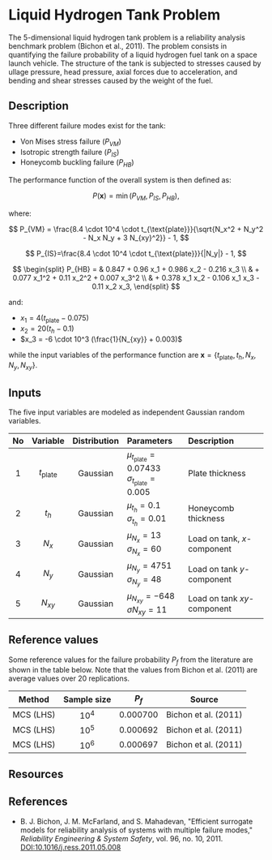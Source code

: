# Liquid Hydrogen Tank Problem

[//]: # "Benchmark type: test-function"
[//]: # "Application fields: reliability"
[//]: # "Dimension: 5-dimension"

The 5-dimensional liquid hydrogen tank problem is a reliability analysis benchmark problem (Bichon et al., 2011). The problem consists in quantifying the failure probability of a liquid hydrogen fuel tank on a space launch vehicle. The structure of the tank is subjected to stresses caused by ullage pressure, head pressure, axial forces due to acceleration, and bending and shear stresses caused by the weight of the fuel.

## Description

Three different failure modes exist for the tank:

* Von Mises stress failure ($P_{VM}$)
* Isotropic strength failure ($P_{IS}$)
* Honeycomb buckling failure ($P_{HB}$)

The performance function of the overall system is then defined as:

$$
P(\mathbf{x}) = \min{(P_{VM}, P_{IS}, P_{HB})},
$$

where:

$$
P_{VM} = \frac{8.4 \cdot 10^4 \cdot t_{\text{plate}}}{\sqrt{N_x^2 + N_y^2 - N_x N_y + 3 N_{xy}^2}} - 1,
$$

$$
P_{IS}=\frac{8.4 \cdot 10^4 \cdot t_{\text{plate}}}{|N_y|} - 1,
$$

$$
\begin{split}
  P_{HB} = & 0.847  + 0.96 x_1 + 0.986 x_2 - 0.216 x_3 \\ 
                 & + 0.077 x_1^2 + 0.11 x_2^2 + 0.007 x_3^2 \\
                 & + 0.378 x_1 x_2 - 0.106 x_1 x_3 - 0.11 x_2 x_3,
\end{split}
$$

and:

* $x_1 = 4 (t_{\text{plate}} - 0.075)$
* $x_2 = 20 (t_h - 0.1)$
* $x_3 = -6 \cdot 10^3 (\frac{1}{N_{xy}} + 0.003)$

while the input variables of the performance function are $\mathbf{x} = \{t_{\text{plate}}, t_{h}, N_x, N_y, N_{xy}\}$.

## Inputs

The five input variables are modeled as independent Gaussian random variables.

| No | Variable | Distribution | Parameters                          | Description |
| :-:  | :--------: | :------------: | :------------------------------- | :- |
| 1  | $t_{\text{plate}}$ | Gaussian | $\mu_{t_\text{plate}} = 0.07433$<br/>$\sigma_{t_\text{plate}} = 0.005$ | Plate thickness |
| 2  | $t_{h}$  | Gaussian | $\mu_{t_h} = 0.1$<br/>$\sigma_{t_h} = 0.01$ | Honeycomb thickness |
| 3  | $N_x$    | Gaussian | $\mu_{N_x} = 13$<br/>$\sigma_{N_x} = 60$ | Load on tank, $x$-component |
| 4  | $N_y$    | Gaussian | $\mu_{N_y} = 4751$<br/>$\sigma_{N_y} = 48$ | Load on tank $y$-component |
| 5  | $N_{xy}$ | Gaussian | $\mu_{N_{xy}} = -648$<br/>$\sigma{N_{xy}} = 11$ | Load on tank $xy$-component |

## Reference values

Some reference values for the failure probability $P_f$ from the literature are shown in the table below. Note that the values from Bichon et al. (2011) are average values over $20$ replications.

|  Method  |  Sample size  |  $P_f$  |  Source  |
| :------: | :-----------: | :-----: | :------: |
| MCS (LHS)  | $10^4$ | 0.000700 | Bichon et al. (2011) |
| MCS (LHS)  | $10^5$ | 0.000692 | Bichon et al. (2011) |
| MCS (LHS)  | $10^6$ | 0.000697 | Bichon et al. (2011) |

## Resources

## References

* B. J. Bichon, J. M. McFarland, and S. Mahadevan, "Efficient surrogate models for reliability analysis of systems with multiple failure modes," _Reliability Engineering & System Safety_, vol. 96, no. 10, 2011. [DOI:10.1016/j.ress.2011.05.008](https://doi.org/10.1016/j.ress.2011.05.008)
